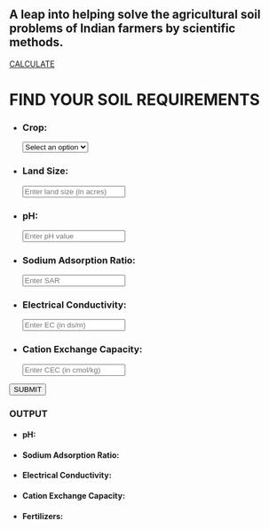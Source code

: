 <html>
    <head>
        <meta content="width=device-width, initial-scale=1" name="viewport" />
        <link rel="stylesheet" href="main.css">
        <script src="main.js"></script>
    </head>
    <body>
        <div class="header">
            <div class="img"></div>
            <div class="text">
                <h2>A leap into helping solve the agricultural soil problems of Indian farmers by scientific methods.</h2>
                <div class="btn"><a href="#body">CALCULATE</a></div>
            </div>
        </div>
        <div class="body" id="body">
            <h1>FIND YOUR SOIL REQUIREMENTS</h1>
            <div class="calculator">
                <ul class="list">
                    <li><h3>Crop: </h3>
                    <select name="" id="crop">
                        <option value="">Select an option</option>
                        <option value="wheat">WHEAT</option>
                        <option value="rice">RICE</option>
                        <option value="potato">POTATO</option>
                        <option value="cotton">COTTON</option>
                        <option value="sugarcane">SUGARCANE</option>
                        <option value="jute">JUTE</option>
                        <option value="tea_black">TEA (Black)</option>
                        <option value="tea_green">TEA (Green)</option>
                        <option value="tomato">TOMATO</option>
                        <option value="onion">ONION</option>
                        <option value="corn">CORN</option>
                        <option value="soybean">SOYBEAN</option>
                        <option value="orange">ORANGE</option>
                    </select>
                    </li>
                    <li><h3>Land Size: </h3><input type="number" id="land" name="" placeholder="Enter land size (in acres) " id=""></li>
                    <li><h3>pH: </h3><input type="number" id="ph" name="" placeholder="Enter pH value " id=""></li>
                    <li><h3>Sodium Adsorption Ratio: </h3><input id="sar" type="number" placeholder="Enter SAR "></li>
                    <li><h3>Electrical Conductivity: </h3><input type="number" id="ec" placeholder="Enter EC (in ds/m) "></li>
                    <li><h3>Cation Exchange Capacity: </h3><input type="number" id="cec" placeholder="Enter CEC (in cmol/kg)" name="" id=""></li>
                </ul>
                <button onclick="submit()">SUBMIT</button>
            </div>
            <div class="output" id="output">
                <h3>OUTPUT</h3>
                <ul>
                    <li><h4>pH: </h4><p id="ph_output"></p></li>
                    <li><h4>Sodium Adsorption Ratio: </h4><p id="sar_output"></p></li>
                    <li><h4>Electrical Conductivity: </h4><p id="ec_output"></p></li>
                    <li><h4>Cation Exchange Capacity: </h4><p id="cec_output"></p></li>
                    <li><h4>Fertilizers: </h4><p id="f_output"></p></li>
                </ul>
            </div>
        </div>
    </body>
</html>

